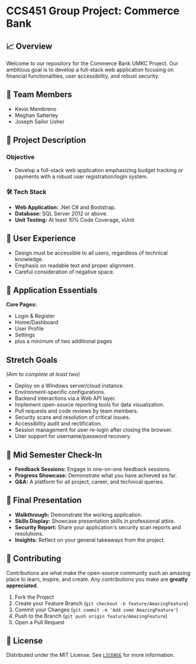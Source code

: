 # CCS451 Group Project: Commerce Bank

## 📈 Overview
Welcome to our repository for the Commerce Bank UMKC Project. Our ambitious goal is to develop a full-stack web application focusing on financial functionalities, user accessibility, and robust security.

## 👥 Team Members
- Kevin Membreno
- Meghan Satterley
- Joseph Sailor Usher

## 🌟 Project Description
### Objective
- Develop a full-stack web application emphasizing budget tracking or payments with a robust user registration/login system.

### 🛠️ Tech Stack
- **Web Application:** .Net C# and Bootstrap.
- **Database:** SQL Server 2012 or above.
- **Unit Testing:** At least 10% Code Coverage, xUnit

## 🎨 User Experience
- Design must be accessible to all users, regardless of technical knowledge.
- Emphasis on readable text and proper alignment.
- Careful consideration of negative space.

## 📃 Application Essentials
**Core Pages:**
- Login & Register
- Home/Dashboard
- User Profile
- Settings
- plus a minimum of two additional pages

## Stretch Goals
*(Aim to complete at least two)*
- Deploy on a Windows server/cloud instance.
- Environment-specific configurations.
- Backend interactions via a Web API layer.
- Implement open-source reporting tools for data visualization.
- Pull requests and code reviews by team members.
- Security scans and resolution of critical issues.
- Accessibility audit and rectification.
- Session management for user re-login after closing the browser.
- User support for username/password recovery.

## 📅 Mid Semester Check-In
- **Feedback Sessions:** Engage in one-on-one feedback sessions.
- **Progress Showcase:** Demonstrate what you have achieved so far.
- **Q&A:** A platform for all project, career, and technical queries.

## 🎤 Final Presentation
- **Walkthrough:** Demonstrate the working application.
- **Skills Display:** Showcase presentation skills in professional attire.
- **Security Report:** Share your application's security scan reports and resolutions.
- **Insights:** Reflect on your general takeaways from the project.

## 🤝 Contributing
Contributions are what make the open-source community such an amazing place to learn, inspire, and create. Any contributions you make are **greatly appreciated**.

1. Fork the Project
2. Create your Feature Branch (`git checkout -b feature/AmazingFeature`)
3. Commit your Changes (`git commit -m 'Add some AmazingFeature'`)
4. Push to the Branch (`git push origin feature/AmazingFeature`)
5. Open a Pull Request

## 📜 License
Distributed under the MIT License. See [`LICENSE`](LICENSE) for more information.
